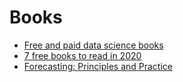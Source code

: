 # Books

- [Free and paid data science books](https://medium.com/towards-artificial-intelligence/best-data-science-books-free-and-paid-data-science-book-recommendations-b519046dcca5)
- [7 free books to read in 2020](https://towardsdatascience.com/7-free-ebooks-every-data-scientist-should-read-in-2020-32508ad704b7)
- [Forecasting: Principles and Practice](https://otexts.com/fpp3/)
